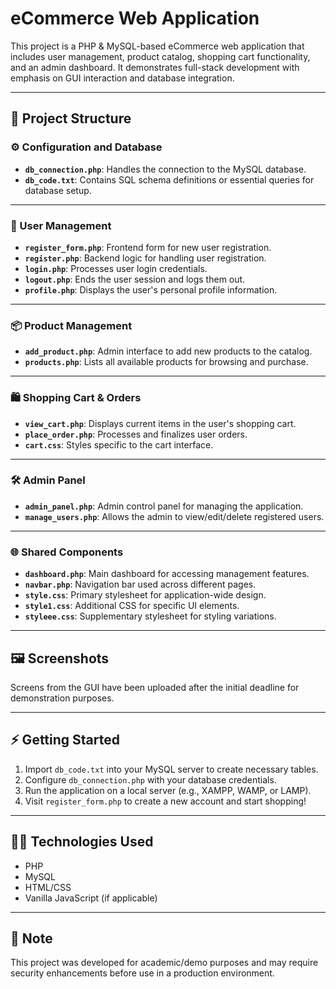 # eCommerce Web Application

This project is a PHP & MySQL-based eCommerce web application that includes user management, product catalog, shopping cart functionality, and an admin dashboard. It demonstrates full-stack development with emphasis on GUI interaction and database integration.

---

## 📁 Project Structure

### ⚙️ Configuration and Database

- **`db_connection.php`**: Handles the connection to the MySQL database.  
- **`db_code.txt`**: Contains SQL schema definitions or essential queries for database setup.

---

### 👤 User Management

- **`register_form.php`**: Frontend form for new user registration.  
- **`register.php`**: Backend logic for handling user registration.  
- **`login.php`**: Processes user login credentials.  
- **`logout.php`**: Ends the user session and logs them out.  
- **`profile.php`**: Displays the user's personal profile information.

---

### 📦 Product Management

- **`add_product.php`**: Admin interface to add new products to the catalog.  
- **`products.php`**: Lists all available products for browsing and purchase.

---

### 🛍️ Shopping Cart & Orders

- **`view_cart.php`**: Displays current items in the user's shopping cart.  
- **`place_order.php`**: Processes and finalizes user orders.  
- **`cart.css`**: Styles specific to the cart interface.

---

### 🛠️ Admin Panel

- **`admin_panel.php`**: Admin control panel for managing the application.  
- **`manage_users.php`**: Allows the admin to view/edit/delete registered users.

---

### 🌐 Shared Components

- **`dashboard.php`**: Main dashboard for accessing management features.  
- **`navbar.php`**: Navigation bar used across different pages.  
- **`style.css`**: Primary stylesheet for application-wide design.  
- **`style1.css`**: Additional CSS for specific UI elements.  
- **`styleee.css`**: Supplementary stylesheet for styling variations.

---

## 🖼️ Screenshots

Screens from the GUI have been uploaded after the initial deadline for demonstration purposes.

---

## ⚡ Getting Started

1. Import `db_code.txt` into your MySQL server to create necessary tables.
2. Configure `db_connection.php` with your database credentials.
3. Run the application on a local server (e.g., XAMPP, WAMP, or LAMP).
4. Visit `register_form.php` to create a new account and start shopping!

---

## 👨‍💻 Technologies Used

- PHP
- MySQL
- HTML/CSS
- Vanilla JavaScript (if applicable)

---

## 📌 Note

This project was developed for academic/demo purposes and may require security enhancements before use in a production environment.

